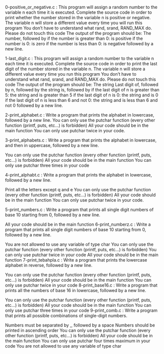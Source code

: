 0-positive_or_negative.c : This program will assign a random number to the variable n each time it is executed. Complete the source code in order to print whether the number stored in the variable n is positive or negative.
The variable n will store a different value every time you will run this program
You don’t have to understand what rand, srand, RAND_MAX do. Please do not touch this code
The output of the program should be:
The number, followed by
if the number is greater than 0: is positive
if the number is 0: is zero
if the number is less than 0: is negative
followed by a new line.

1-last_digit.c : This program will assign a random number to the variable n each time it is executed. Complete the source code in order to print the last digit of the number stored in the variable n.
The variable n will store a different value every time you run this program
You don’t have to understand what rand, srand, and RAND_MAX do. Please do not touch this code
The output of the program should be:
The string Last digit of, followed by
n, followed by
the string is, followed by
if the last digit of n is greater than 5: the string and is greater than 5
if the last digit of n is 0: the string and is 0
if the last digit of n is less than 6 and not 0: the string and is less than 6 and not 0
followed by a new line.

2-print_alphabet.c : Write a program that prints the alphabet in lowercase, followed by a new line.
You can only use the putchar function (every other function (printf, puts, etc…) is forbidden)
All your code should be in the main function
You can only use putchar twice in your code.

3-print_alphabets.c : Write a program that prints the alphabet in lowercase, and then in uppercase, followed by a new line.

You can only use the putchar function (every other function (printf, puts, etc…) is forbidden)
All your code should be in the main function
You can only use putchar three times in your code

4-print_alphabt.c : Write a program that prints the alphabet in lowercase, followed by a new line.

Print all the letters except q and e
You can only use the putchar function (every other function (printf, puts, etc…) is forbidden)
All your code should be in the main function
You can only use putchar twice in your code.

5-print_numbers.c : Write a program that prints all single digit numbers of base 10 starting from 0, followed by a new line.

All your code should be in the main function 
6-print_numberz.c : Write a program that prints all single digit numbers of base 10 starting from 0, followed by a new line.

You are not allowed to use any variable of type char
You can only use the putchar function (every other function (printf, puts, etc…) is forbidden)
You can only use putchar twice in your code
All your code should be in the main function
7-print_tebahpla.c : Write a program that prints the lowercase alphabet in reverse, followed by a new line.

You can only use the putchar function (every other function (printf, puts, etc…) is forbidden)
All your code should be in the main function
You can only use putchar twice in your code
8-print_base16.c : Write a program that prints all the numbers of base 16 in lowercase, followed by a new line.

You can only use the putchar function (every other function (printf, puts, etc…) is forbidden)
All your code should be in the main function
You can only use putchar three times in your code
9-print_comb.c : Write a program that prints all possible combinations of single-digit numbers.

Numbers must be separated by ,, followed by a space
Numbers should be printed in ascending order
You can only use the putchar function (every other function (printf, puts, etc…) is forbidden)
All your code should be in the main function
You can only use putchar four times maximum in your code
You are not allowed to use any variable of type char
